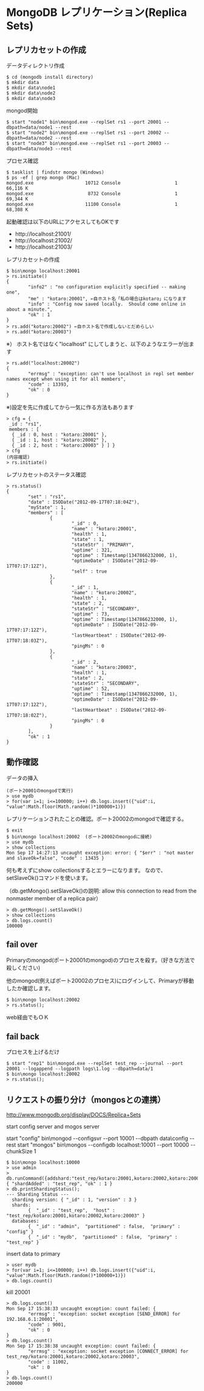 MongoDB レプリケーション(Replica Sets)
=================

レプリカセットの作成
-----------------

データディレクトリ作成

```
$ cd (mongodb install directory)
$ mkdir data
$ mkdir data\node1
$ mkdir data\node2
$ mkdir data\node3
```

mongod開始

```
$ start "node1" bin\mongod.exe --replSet rs1 --port 20001 --dbpath=data/node1 --rest
$ start "node2" bin\mongod.exe --replSet rs1 --port 20002 --dbpath=data/node2 --rest
$ start "node3" bin\mongod.exe --replSet rs1 --port 20003 --dbpath=data/node3 --rest
```

プロセス確認

```
$ tasklist | findstr mongo (Windows)
$ ps -ef | grep mongo (Mac)
mongod.exe                   10712 Console                    1     66,116 K
mongod.exe                    8732 Console                    1     69,344 K
mongod.exe                   11100 Console                    1     68,308 K
```

起動確認は以下のURLにアクセスしてもOKです

* http://localhost:21001/
* http://localhost:21002/
* http://localhost:21003/

レプリカセットの作成

```
$ bin\mongo localhost:20001
> rs.initiate()
{
        "info2" : "no configuration explicitly specified -- making one",
        "me" : "kotaro:20001", ←自ホスト名「私の場合はkotaro」になります
        "info" : "Config now saved locally.  Should come online in about a minute.",
        "ok" : 1
}
> rs.add("kotaro:20002") ←自ホスト名で作成しないとだめらしい
> rs.add("kotaro:20003") 
```

※） ホスト名ではなく"localhost" にしてしまうと、以下のようなエラーが出ます
```
> rs.add("localhost:20002")
{
        "errmsg" : "exception: can't use localhost in repl set member names except when using it for all members",
        "code" : 13393,
        "ok" : 0
}
```

※)設定を先に作成してから一気に作る方法もあります


```
> cfg = {
 _id : "rs1", 
 members : [ 
  { _id : 0, host : "kotaro:20001" }, 
  { _id : 1, host : "kotaro:20002" }, 
  { _id : 2, host : "kotaro:20003" } ] } 
> cfg   
(内容確認)
> rs.initiate()
```

レプリカセットのステータス確認

```
> rs.status()
{
        "set" : "rs1",
        "date" : ISODate("2012-09-17T07:18:04Z"),
        "myState" : 1,
        "members" : [
                {
                        "_id" : 0,
                        "name" : "kotaro:20001",
                        "health" : 1,
                        "state" : 1,
                        "stateStr" : "PRIMARY",
                        "uptime" : 321,
                        "optime" : Timestamp(1347866232000, 1),
                        "optimeDate" : ISODate("2012-09-17T07:17:12Z"),
                        "self" : true
                },
                {
                        "_id" : 1,
                        "name" : "kotaro:20002",
                        "health" : 1,
                        "state" : 2,
                        "stateStr" : "SECONDARY",
                        "uptime" : 73,
                        "optime" : Timestamp(1347866232000, 1),
                        "optimeDate" : ISODate("2012-09-17T07:17:12Z"),
                        "lastHeartbeat" : ISODate("2012-09-17T07:18:03Z"),
                        "pingMs" : 0
                },
                {
                        "_id" : 2,
                        "name" : "kotaro:20003",
                        "health" : 1,
                        "state" : 2,
                        "stateStr" : "SECONDARY",
                        "uptime" : 52,
                        "optime" : Timestamp(1347866232000, 1),
                        "optimeDate" : ISODate("2012-09-17T07:17:12Z"),
                        "lastHeartbeat" : ISODate("2012-09-17T07:18:02Z"),
                        "pingMs" : 0
                }
        ],
        "ok" : 1
}
```

動作確認
-----------------

データの挿入

```
(ポート20001のmongodで実行)
> use mydb
> for(var i=1; i<=100000; i++) db.logs.insert({"uid":i, "value":Math.floor(Math.random()*100000+1)})
```

レプリケーションされたことの確認。ポート20002のmongodで確認する。

```
$ exit 
$ bin\mongo localhost:20002  (ポート20002のmongodに接続)
> use mydb
> show collections
Mon Sep 17 14:27:13 uncaught exception: error: { "$err" : "not master and slaveOk=false", "code" : 13435 }
```

何も考えずにshow collectionsするとエラーになります。
なので、setSlaveOk()コマンドを使います。

（db.getMongo().setSlaveOk()の説明: allow this connection to read from the nonmaster member of a replica pair）

```
> db.getMongo().setSlaveOk()
> show collections
> db.logs.count()
100000
```


fail over
-----------------

Primaryのmongod(ポート20001のmongod)のプロセスを殺す。（好きな方法で殺しください)

他のmongod(例えばポート20002のプロセス)にログインして、Primaryが移動したか確認します。

```
$ bin\mongo localhost:20002
> rs.status();
```

web経由でもＯＫ


fail back
-----------------

プロセスを上げるだけ

```
$ start "rep1" bin\mongod.exe --replSet test_rep --journal --port 20001 --logappend --logpath logs\1.log --dbpath=data/1
$ bin\mongo localhost:20002
> rs.status();
```


リクエストの振り分け（mongosとの連携）
-----------------


http://www.mongodb.org/display/DOCS/Replica+Sets


start config server and mogos server

start "config" bin\mongod --configsvr --port 10001 --dbpath data\config --rest
start "mongos" bin\mongos --configdb localhost:10001 --port 10000 --chunkSize 1

```
$ bin\mongo localhost:10000
> use admin
> db.runCommand({addshard:"test_rep/kotaro:20001,kotaro:20002,kotaro:20003"});
{ "shardAdded" : "test_rep", "ok" : 1 }
> db.printShardingStatus();
--- Sharding Status ---
  sharding version: { "_id" : 1, "version" : 3 }
  shards:
        {  "_id" : "test_rep",  "host" : "test_rep/kotaro:20001,kotaro:20002,kotaro:20003" }
  databases:
        {  "_id" : "admin",  "partitioned" : false,  "primary" : "config" }
        {  "_id" : "mydb",  "partitioned" : false,  "primary" : "test_rep" }
```


insert data to primary

```
> user mydb
> for(var i=1; i<=100000; i++) db.logs.insert({"uid":i, "value":Math.floor(Math.random()*100000+1)})
> db.logs.count()
```

kill 20001

```
> db.logs.count()
Mon Sep 17 15:38:33 uncaught exception: count failed: {
        "errmsg" : "exception: socket exception [SEND_ERROR] for 192.168.6.1:20001",
        "code" : 9001,
        "ok" : 0
}
> db.logs.count()
Mon Sep 17 15:38:38 uncaught exception: count failed: {
        "errmsg" : "exception: socket exception [CONNECT_ERROR] for test_rep/kotaro:20001,kotaro:20002,kotaro:20003",
        "code" : 11002,
        "ok" : 0
}
> db.logs.count()
200000
```
